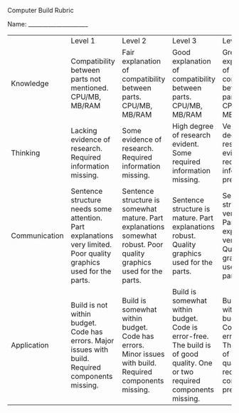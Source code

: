 Computer Build Rubric

Name: _____________________

<table>
  <tr>
    <td></td>
    <td>Level 1</td>
    <td>Level 2</td>
    <td>Level 3</td>
    <td>Level 4</td>
  </tr>
  <tr>
    <td>Knowledge</td>
    <td>Compatibility between parts not mentioned. CPU/MB, MB/RAM</td>
    <td>Fair explanation of compatibility between parts. CPU/MB, MB/RAM</td>
    <td>Good explanation of compatibility between parts. CPU/MB, MB/RAM</td>
    <td>Great explanation of compatibility between parts. CPU/MB, MB/RAM</td>
  </tr>
  <tr>
    <td>Thinking</td>
    <td>Lacking evidence of research. Required information missing.</td>
    <td>Some evidence of research. Required information missing.</td>
    <td>High degree of research evident. Some required information missing.</td>
    <td>Very high degree of research evident. All required information present.</td>
  </tr>
  <tr>
    <td>Communication</td>
    <td>Sentence structure needs some attention. Part explanations very limited. Poor quality graphics used for the parts.</td>
    <td>Sentence structure is somewhat mature. Part explanations somewhat robust. Poor quality graphics used for the parts.</td>
    <td>Sentence structure is mature. Part explanations robust. Quality graphics used for the parts.</td>
    <td>Sentence structure is very mature. Part explanations very robust. Quality graphics used for the parts.</td>
  </tr>
  <tr>
    <td>Application</td>
    <td>Build is not within budget. Code has errors. Major issues with build. Required components missing.</td>
    <td>Build is somewhat within budget. Code has errors. Minor issues with build. Required components missing.</td>
    <td>Build is somewhat within budget. Code is error-free. The build is of good quality. One or two required components missing.</td>
    <td>Build is within budget. Code is error-free. The build is of a high quality. All required components present.</td>
  </tr>
</table>


